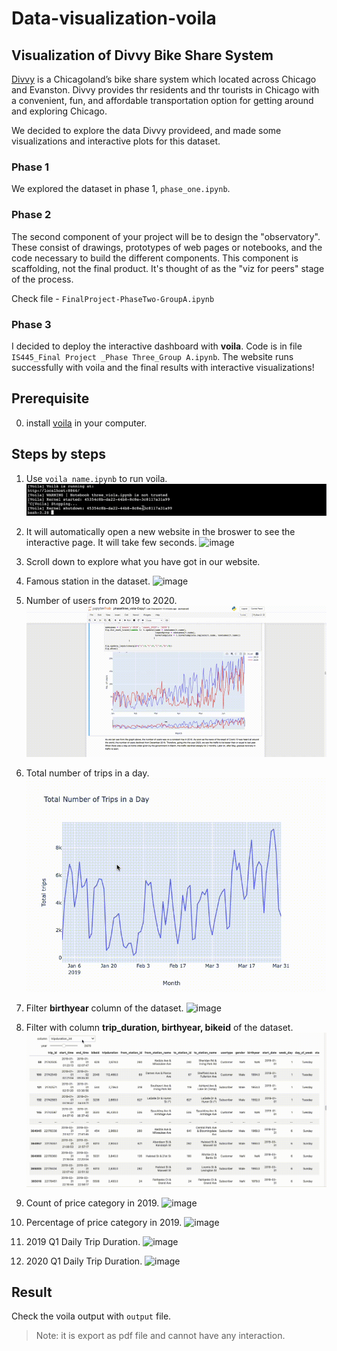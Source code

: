 # Data-visualization-voila

## Visualization of Divvy Bike Share System
[Divvy](https://divvybikes.com) is a Chicagoland’s bike share system which located across Chicago and Evanston. Divvy provides thr residents and thr tourists in Chicago with a convenient, fun, and affordable transportation option for getting around and exploring Chicago. 

We decided to explore the data Divvy provideed, and made some visualizations and interactive plots for this dataset.

### Phase 1
We explored the dataset in phase 1, `phase_one.ipynb`.

### Phase 2
The second component of your project will be to design the "observatory". These consist of drawings, prototypes of web pages or notebooks, and the code necessary to build the different components. This component is scaffolding, not the final product. It's thought of as the "viz for peers" stage of the process. 

Check file - `FinalProject-PhaseTwo-GroupA.ipynb`

### Phase 3
I decided to deploy the interactive dashboard with **voila**. Code is in file `IS445_Final Project _Phase Three_Group A.ipynb`. The website runs successfully with voila and the final results with interactive visualizations!

## Prerequisite
0. install [voila](https://voila.readthedocs.io/en/stable/install.html) in your computer.


## Steps by steps

1. Use `voila name.ipynb` to run voila.
![image](image/01.gif)

2. It will automatically open a new website in the broswer to see the interactive page. It will take few seconds.
![image](image/02.gif)

3. Scroll down to explore what you have got in our website.

4. Famous station in the dataset.
![image](image/Famous_Start_Station.gif)

5. Number of users from 2019 to 2020.
![image](image/number_users_2019_to_2020.gif)

4. Total number of trips in a day.
![image](image/total.gif)

5. Filter **birthyear** column of the dataset.
![image](image/filter_df_1.gif)

6. Filter with column **trip_duration, birthyear, bikeid** of the dataset.
![image](image/scroll_filterdf_2.gif)

7. Count of price category in 2019.
![image](image/04.gif)

8. Percentage of price category in 2019.
![image](image/05.gif)

9. 2019 Q1 Daily Trip Duration.
![image](image/06.gif)

10. 2020 Q1 Daily Trip Duration.
![image](image/07.gif)

## Result
Check the voila output with `output` file.

> Note: it is export as pdf file and cannot have any interaction.




